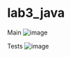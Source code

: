 # lab3_java

Main
![image](https://github.com/user-attachments/assets/4a65ac94-77f5-41c1-916d-8c0f247efe1d)

Tests
![image](https://github.com/user-attachments/assets/88a8dc70-beb2-41e3-a4d2-a47d83ceb2f8)


